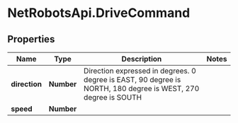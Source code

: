 # NetRobotsApi.DriveCommand

## Properties
Name | Type | Description | Notes
------------ | ------------- | ------------- | -------------
**direction** | **Number** | Direction expressed in degrees. 0 degree is EAST, 90 degree is NORTH, 180 degree is WEST, 270 degree is SOUTH | 
**speed** | **Number** |  | 


